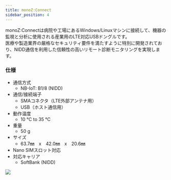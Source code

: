 ```yaml
---
title: monoZ:Connect
sidebar_position: 4
---
```


monoZ:Connectは病院や工場にあるWindows/Linuxマシンに接続して、機器の監視と分析に使用される産業用のLTE対応USBドングルです。\
医療や製造業界の厳格なセキュリティ要件を満たすように特別に開発されており、NIDD通信を利用した信頼性の高いリモート診断モニタリングを実現します。

### 仕様
- 通信方式 
    - NB-IoT: B1/8 (NIDD)
- 通信/接続端子
    - SMAコネクタ（LTE外部アンテナ用） 
    - USB（ホスト通信用）
- 動作温度 
     - 10 °C to 35 °C
- 重量 
     - 50 g
- サイズ
     - 63.7㎜　x　42.0㎜　x　20.6㎜
- Nano SIMスロット対応
- 対応キャリア 
     - SoftBank (NIDD)

<div className="card">
   <div className="card_body">
<img src={require('@site/static/img/monoZ-Connect-Banner.jpg').default} className="img-center" />
   </div>
</div>



